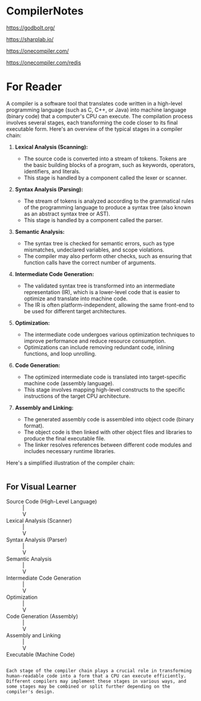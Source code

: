 # CompilerNotes

https://godbolt.org/

https://sharplab.io/

https://onecompiler.com/

https://onecompiler.com/redis

# For Reader

A compiler is a software tool that translates code written in a high-level programming language (such as C, C++, or Java) into machine language (binary code) that a computer's CPU can execute. The compilation process involves several stages, each transforming the code closer to its final executable form. Here's an overview of the typical stages in a compiler chain:

1. **Lexical Analysis (Scanning):**
   - The source code is converted into a stream of tokens. Tokens are the basic building blocks of a program, such as keywords, operators, identifiers, and literals.
   - This stage is handled by a component called the lexer or scanner.

2. **Syntax Analysis (Parsing):**
   - The stream of tokens is analyzed according to the grammatical rules of the programming language to produce a syntax tree (also known as an abstract syntax tree or AST).
   - This stage is handled by a component called the parser.

3. **Semantic Analysis:**
   - The syntax tree is checked for semantic errors, such as type mismatches, undeclared variables, and scope violations.
   - The compiler may also perform other checks, such as ensuring that function calls have the correct number of arguments.

4. **Intermediate Code Generation:**
   - The validated syntax tree is transformed into an intermediate representation (IR), which is a lower-level code that is easier to optimize and translate into machine code.
   - The IR is often platform-independent, allowing the same front-end to be used for different target architectures.

5. **Optimization:**
   - The intermediate code undergoes various optimization techniques to improve performance and reduce resource consumption.
   - Optimizations can include removing redundant code, inlining functions, and loop unrolling.

6. **Code Generation:**
   - The optimized intermediate code is translated into target-specific machine code (assembly language).
   - This stage involves mapping high-level constructs to the specific instructions of the target CPU architecture.

7. **Assembly and Linking:**
   - The generated assembly code is assembled into object code (binary format).
   - The object code is then linked with other object files and libraries to produce the final executable file.
   - The linker resolves references between different code modules and includes necessary runtime libraries.

Here's a simplified illustration of the compiler chain:

```
```

## For Visual Learner

Source Code (High-Level Language)  
&nbsp;&nbsp;&nbsp;&nbsp;&nbsp;&nbsp;&nbsp;&nbsp;&nbsp;&nbsp;&nbsp;|  
&nbsp;&nbsp;&nbsp;&nbsp;&nbsp;&nbsp;&nbsp;&nbsp;&nbsp;&nbsp;&nbsp;V  
Lexical Analysis (Scanner)  
&nbsp;&nbsp;&nbsp;&nbsp;&nbsp;&nbsp;&nbsp;&nbsp;&nbsp;&nbsp;&nbsp;|  
&nbsp;&nbsp;&nbsp;&nbsp;&nbsp;&nbsp;&nbsp;&nbsp;&nbsp;&nbsp;&nbsp;V  
Syntax Analysis (Parser)  
&nbsp;&nbsp;&nbsp;&nbsp;&nbsp;&nbsp;&nbsp;&nbsp;&nbsp;&nbsp;&nbsp;|  
&nbsp;&nbsp;&nbsp;&nbsp;&nbsp;&nbsp;&nbsp;&nbsp;&nbsp;&nbsp;&nbsp;V  
Semantic Analysis  
&nbsp;&nbsp;&nbsp;&nbsp;&nbsp;&nbsp;&nbsp;&nbsp;&nbsp;&nbsp;&nbsp;|  
&nbsp;&nbsp;&nbsp;&nbsp;&nbsp;&nbsp;&nbsp;&nbsp;&nbsp;&nbsp;&nbsp;V  
Intermediate Code Generation  
&nbsp;&nbsp;&nbsp;&nbsp;&nbsp;&nbsp;&nbsp;&nbsp;&nbsp;&nbsp;&nbsp;|  
&nbsp;&nbsp;&nbsp;&nbsp;&nbsp;&nbsp;&nbsp;&nbsp;&nbsp;&nbsp;&nbsp;V  
Optimization  
&nbsp;&nbsp;&nbsp;&nbsp;&nbsp;&nbsp;&nbsp;&nbsp;&nbsp;&nbsp;&nbsp;|  
&nbsp;&nbsp;&nbsp;&nbsp;&nbsp;&nbsp;&nbsp;&nbsp;&nbsp;&nbsp;&nbsp;V  
Code Generation (Assembly)  
&nbsp;&nbsp;&nbsp;&nbsp;&nbsp;&nbsp;&nbsp;&nbsp;&nbsp;&nbsp;&nbsp;|  
&nbsp;&nbsp;&nbsp;&nbsp;&nbsp;&nbsp;&nbsp;&nbsp;&nbsp;&nbsp;&nbsp;V  
Assembly and Linking  
&nbsp;&nbsp;&nbsp;&nbsp;&nbsp;&nbsp;&nbsp;&nbsp;&nbsp;&nbsp;&nbsp;|  
&nbsp;&nbsp;&nbsp;&nbsp;&nbsp;&nbsp;&nbsp;&nbsp;&nbsp;&nbsp;&nbsp;V  
Executable (Machine Code)

```

Each stage of the compiler chain plays a crucial role in transforming human-readable code into a form that a CPU can execute efficiently. Different compilers may implement these stages in various ways, and some stages may be combined or split further depending on the compiler's design.
